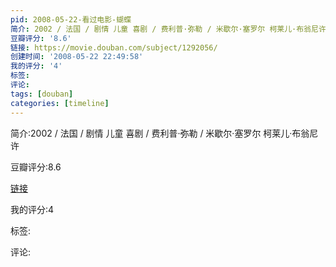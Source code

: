 ```yaml
---
pid: 2008-05-22-看过电影-蝴蝶
简介: 2002 / 法国 / 剧情 儿童 喜剧 / 费利普·弥勒 / 米歇尔·塞罗尔 柯莱儿·布翁尼许
豆瓣评分: '8.6'
链接: https://movie.douban.com/subject/1292056/
创建时间: '2008-05-22 22:49:58'
我的评分: '4'
标签:
评论:
tags: [douban]
categories: [timeline]
---
```

简介:2002 / 法国 / 剧情 儿童 喜剧 / 费利普·弥勒 / 米歇尔·塞罗尔 柯莱儿·布翁尼许

豆瓣评分:8.6

[链接](https://movie.douban.com/subject/1292056/)

我的评分:4

标签:

评论:

